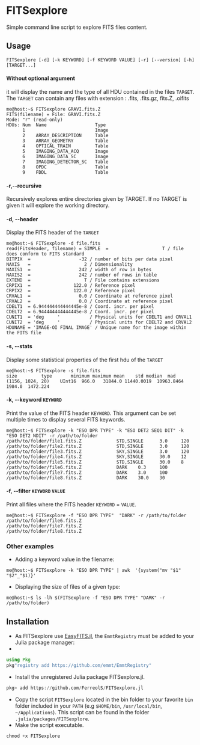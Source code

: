 # FITSexplore

Simple command line script to explore FITS files content.

## Usage

```FITSexplore [-d] [-k KEYWORD] [-f KEYWORD VALUE] [-r] [--version] [-h] [TARGET...]```

#### Without optional argument

it will display the name and the type of all HDU
contained in the files `TARGET`. The `TARGET` can contain any files with extension : .fits, .fits.gz, fits.Z, .oifits

```console
me@host:~$ FITSexplore GRAVI.fits.Z
FITS(filename) = File: GRAVI.fits.Z
Mode: "r" (read-only)
HDUs: Num  Name                  Type
      1                          Image
      2    ARRAY_DESCRIPTION     Table
      3    ARRAY_GEOMETRY        Table
      4    OPTICAL_TRAIN         Table
      5    IMAGING_DATA_ACQ      Image
      6    IMAGING_DATA_SC       Image
      7    IMAGING_DETECTOR_SC   Table
      8    OPDC                  Table
      9    FDDL                  Table
```

#### -r,--recursive

Recursively explores entire directories given by TARGET. If no TARGET is given it will explore the working directory.

#### -d, --header

Display the FITS header of the `TARGET`

```console
me@host:~$ FITSexplore -d file.fits
read(FitsHeader, filename) = SIMPLE  =                    T / file does conform to FITS standard
BITPIX  =                  -32 / number of bits per data pixel
NAXIS   =                    2 / Dimensionality
NAXIS1  =                  242 / width of row in bytes
NAXIS2  =                  242 / number of rows in table
EXTEND  =                    T / File contains extensions
CRPIX1  =                122.0 / Reference pixel
CRPIX2  =                122.0 / Reference pixel
CRVAL1  =                  0.0 / Coordinate at reference pixel
CRVAL2  =                  0.0 / Coordinate at reference pixel
CDELT1  = 6.944444444444445e-8 / Coord. incr. per pixel
CDELT2  = 6.944444444444445e-8 / Coord. incr. per pixel
CUNIT1  = 'deg     '           / Physical units for CDELT1 and CRVAL1
CUNIT2  = 'deg     '           / Physical units for CDELT2 and CRVAL2
HDUNAME = 'IMAGE-OI FINAL IMAGE' / Unique name for the image within the FITS file
```
#### -s, --stats

Display some statistical properties of the first hdu of the  `TARGET`

```console
me@host:~$ FITSexplore -s file.fits
size 	 	 type 		minimum	maximum	mean	std	median	mad
(1156, 1024, 20)	UInt16	966.0	31844.0	11440.0019	10963.8464	1984.0	1472.224
```


#### -k, --keyword `KEYWORD`

Print the value of the FITS header `KEYWORD`.
This argument can be set multiple times to display several FITS keywords.

```console
me@host:~$ FITSexplore -k "ESO DPR TYPE" -k "ESO DET2 SEQ1 DIT" -k  "ESO DET2 NDIT" -r /path/to/folder
/path/to/folder/file1.fits.Z             STD,SINGLE      3.0     120
/path/to/folder/file2.fits.Z             STD,SINGLE      3.0     120
/path/to/folder/file3.fits.Z             SKY,SINGLE      3.0     120
/path/to/folder/file4.fits.Z             SKY,SINGLE      30.0    12
/path/to/folder/file5.fits.Z             STD,SINGLE      30.0    8
/path/to/folder/file6.fits.Z             DARK    0.3     100
/path/to/folder/file7.fits.Z             DARK    3.0     100
/path/to/folder/file8.fits.Z             DARK    30.0    30
```

#### -f, --filter `KEYWORD` `VALUE`

Print all files where the FITS header `KEYWORD` = `VALUE`.

```console
me@host:~$ FITSexplore -f "ESO DPR TYPE"  "DARK" -r /path/to/folder
/path/to/folder/file6.fits.Z
/path/to/folder/file7.fits.Z
/path/to/folder/file8.fits.Z
```

### Other examples

* Adding a keyword value in the filename:

```console
me@host:~$ FITSexplore -k "ESO DPR TYPE" | awk  '{system("mv "$1" "$2"_"$1)}'
````

* Displaying the size of files of a given type:

```console
me@host:~$ ls -lh $(FITSexplore -f "ESO DPR TYPE" "DARK" -r /path/to/folder)
````

## Installation
* As FITSexplore use  [EasyFITS.jl](https://github.com/emmt/EasyFITS.jl), the `EmmtRegistry` must be added to your Julia package manager:
* 
```julia
using Pkg
pkg"registry add https://github.com/emmt/EmmtRegistry"
```

* Install the unregistered Julia package FITSexplore.jl.

```julia
pkg> add https://github.com/FerreolS/FITSexplore.jl
```

* Copy the script `FITSexplore` located in the bin folder to your favorite `bin` folder included in your `PATH` (e.g `$HOME/bin`, `/usr/local/bin`, `~/Applications`). This script can be found in the folder `.julia/packages/FITSexplore`.
* Make the script executable.

```julia
chmod +x FITSexplore
```

